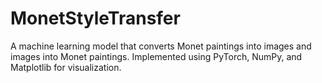 # MonetStyleTransfer
A machine learning model that converts Monet paintings into images and images into Monet paintings. Implemented using PyTorch, NumPy, and Matplotlib for visualization. 
